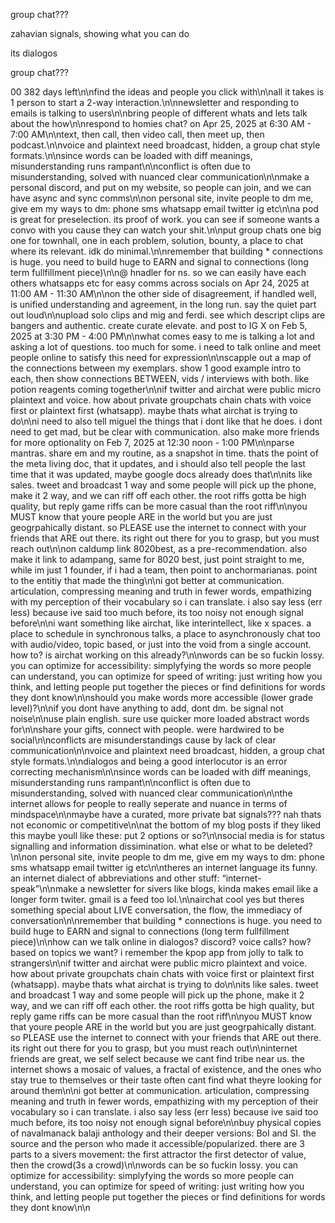 group chat???

zahavian signals, showing what you can do

its dialogos

group chat???

00 382 days left\n\nfind the ideas and people you click with\n\nall it takes is 1 person to start a 2-way interaction.\n\nnewsletter and responding to emails is talking to users\n\nbring people of different whats and lets talk about the how\n\nrespond to homies chat? on Apr 25, 2025 at 6:30 AM - 7:00 AM\n\ntext, then call, then video call, then meet up, then podcast.\n\nvoice and plaintext need broadcast, hidden, a group chat style formats.\n\nsince words can be loaded with diff meanings, misunderstanding runs rampant\n\nconflict is often due to misunderstanding, solved with nuanced clear communication\n\nmake a personal discord, and put on my website, so people can join, and we can have async and sync comms\n\non personal site, invite people to dm me, give em my ways to dm: phone sms whatsapp email twitter ig etc\n\na pod is great for preselection. its proof of work. you can see if someone wants a convo with you cause they can watch your shit.\n\nput group chats one big one for townhall, one in each problem, solution, bounty, a place to chat where its relevant. idk do minimal.\n\nremember that building * connections is huge. you need to build huge to EARN and signal to connections (long term fullfillment piece)\n\n@ hnadler for ns. so we can easily have each others whatsapps etc for easy comms across socials on Apr 24, 2025 at 11:00 AM - 11:30 AM\n\non the other side of disagreement, if handled well, is unified understanding and agreement, in the long run. say the quiet part out loud\n\nupload solo clips and mig and ferdi. see which descript clips are bangers and authentic. create curate elevate. and post to IG X on Feb 5, 2025 at 3:30 PM - 4:00 PM\n\nwhat comes easy to me is talking a lot and asking a lot of questions. too much for some. i need to talk online and meet people online to satisfy this need for expression\n\nscapple out a map of the connections between my exemplars. show 1 good example intro to each, then show connections BETWEEN, vids / interviews with both. like potion reagents coming together\n\nif twitter and airchat were public micro plaintext and voice. how about private groupchats chain chats with voice first or plaintext first (whatsapp). maybe thats what airchat is trying to do\n\ni need to also tell miguel the things that i dont like that he does. i dont need to get mad, but be clear with communication. also make more friends for more optionality on Feb 7, 2025 at 12:30 noon - 1:00 PM\n\nparse mantras. share em and my routine, as a snapshot in time. thats the point of the meta living doc, that it updates, and i should also tell people the last time that it was updated, maybe google docs already does that\n\nits like sales. tweet and broadcast 1 way and some people will pick up the phone, make it 2 way, and we can riff off each other. the root riffs gotta be high quality, but reply game riffs can be more casual than the root riff\n\nyou MUST know that youre people ARE in the world but you are just geogrpahically distant. so PLEASE use the internet to connect with your friends that ARE out there. its right out there for you to grasp, but you must reach out\n\non caldump link 8020best, as a pre-recommendation. also make it link to adampang, same for 8020 best, just point straight to me, while im just 1 founder, if i had a team, then point to anchormarianas. point to the entitiy that made the thing\n\ni got better at communication. articulation, compressing meaning and truth in fewer words, empathizing with my perception of their vocabulary so i can translate. i also say less (err less) because ive said too much before, its too noisy not enough signal before\n\ni want something like airchat, like interintellect, like x spaces. a place to schedule in synchronous talks, a place to asynchronously chat too with audio/video, topic based, or just into the void from a single account. how to? is airchat working on this already?\n\nwords can be so fuckin lossy. you can optimize for accessibility: simplyfying the words so more people can understand, you can optimize for speed of writing: just writing how you think, and letting people put together the pieces or find definitions for words they dont know\n\nshould you make words more accessible (lower grade level)?\n\nif you dont have anything to add, dont dm. be signal not noise\n\nuse plain english. sure use quicker more loaded abstract words for\n\nshare your gifts, connect with people. were hardwired to be social\n\nconflicts are misunderstandings cause by lack of clear communication\n\nvoice and plaintext need broadcast, hidden, a group chat style formats.\n\ndialogos and being a good interlocutor is an error correcting mechanism\n\nsince words can be loaded with diff meanings, misunderstanding runs rampant\n\nconflict is often due to misunderstanding, solved with nuanced clear communication\n\nthe internet allows for people to really seperate and nuance in terms of mindspace\n\nmaybe have a curated, more private bat signals??? nah thats not economic or competitive\n\nat the bottom of my blog posts if they liked this maybe youll like these: put 2 options or so?\n\nsocial media is for status signalling and information dissimination. what else or what to be deleted?\n\non personal site, invite people to dm me, give em my ways to dm: phone sms whatsapp email twitter ig etc\n\ntheres an internet language its funny. an internet dialect of abbreviations and other stuff: “internet-speak”\n\nmake a newsletter for sivers like blogs, kinda makes email like a longer form twiter. gmail is a feed too lol.\n\nairchat cool yes but theres something special about LIVE conversation, the flow, the immediacy of conversation\n\nremember that building * connections is huge. you need to build huge to EARN and signal to connections (long term fullfillment piece)\n\nhow can we talk online in dialogos? discord? voice calls? how? based on topics we want? i remember the kpop app from jolly to talk to strangers\n\nif twitter and airchat were public micro plaintext and voice. how about private groupchats chain chats with voice first or plaintext first (whatsapp). maybe thats what airchat is trying to do\n\nits like sales. tweet and broadcast 1 way and some people will pick up the phone, make it 2 way, and we can riff off each other. the root riffs gotta be high quality, but reply game riffs can be more casual than the root riff\n\nyou MUST know that youre people ARE in the world but you are just geogrpahically distant. so PLEASE use the internet to connect with your friends that ARE out there. its right out there for you to grasp, but you must reach out\n\ninternet friends are great, we self select because we cant find tribe near us. the internet shows a mosaic of values, a fractal of existence, and the ones who stay true to themselves or their taste often cant find what theyre looking for around them\n\ni got better at communication. articulation, compressing meaning and truth in fewer words, empathizing with my perception of their vocabulary so i can translate. i also say less (err less) because ive said too much before, its too noisy not enough signal before\n\nbuy physical copies of navalmanack balaji anthology and their deeper versions: BoI and SI. the source and the person who made it accessible/popularized. there are 3 parts to a sivers movement: the first attractor the first detector of value, then the crowd(3s a crowd)\n\nwords can be so fuckin lossy. you can optimize for accessibility: simplyfying the words so more people can understand, you can optimize for speed of writing: just writing how you think, and letting people put together the pieces or find definitions for words they dont know\n\n